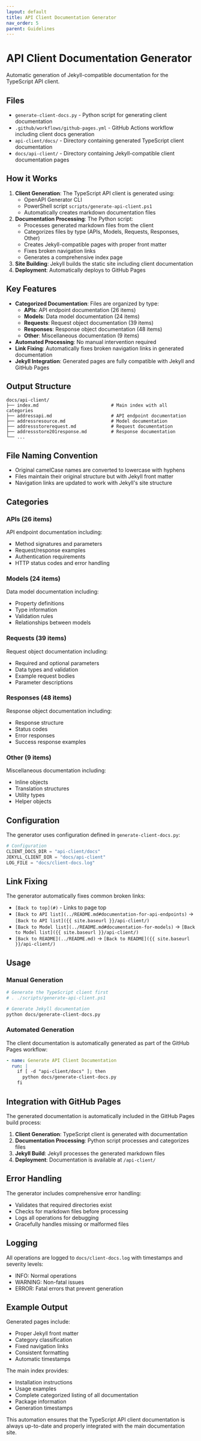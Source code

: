 ```yaml
---
layout: default
title: API Client Documentation Generator
nav_order: 5
parent: Guidelines
---
```


# API Client Documentation Generator

Automatic generation of Jekyll-compatible documentation for the TypeScript API client.

## Files

- `generate-client-docs.py` - Python script for generating client documentation
- `.github/workflows/github-pages.yml` - GitHub Actions workflow including client docs generation
- `api-client/docs/` - Directory containing generated TypeScript client documentation
- `docs/api-client/` - Directory containing Jekyll-compatible client documentation pages

## How it Works

1. **Client Generation**: The TypeScript API client is generated using:
   - OpenAPI Generator CLI
   - PowerShell script `scripts/generate-api-client.ps1`
   - Automatically creates markdown documentation files
2. **Documentation Processing**: The Python script:
   - Processes generated markdown files from the client
   - Categorizes files by type (APIs, Models, Requests, Responses, Other)
   - Creates Jekyll-compatible pages with proper front matter
   - Fixes broken navigation links
   - Generates a comprehensive index page
3. **Site Building**: Jekyll builds the static site including client documentation
4. **Deployment**: Automatically deploys to GitHub Pages

## Key Features

- **Categorized Documentation**: Files are organized by type:
  - **APIs**: API endpoint documentation (26 items)
  - **Models**: Data model documentation (24 items)
  - **Requests**: Request object documentation (39 items)
  - **Responses**: Response object documentation (48 items)
  - **Other**: Miscellaneous documentation (9 items)
- **Automated Processing**: No manual intervention required
- **Link Fixing**: Automatically fixes broken navigation links in generated documentation
- **Jekyll Integration**: Generated pages are fully compatible with Jekyll and GitHub Pages

## Output Structure

```
docs/api-client/
├── index.md                           # Main index with all categories
├── addressapi.md                      # API endpoint documentation
├── addressresource.md                 # Model documentation
├── addressstorerequest.md             # Request documentation
├── addressstore201response.md         # Response documentation
└── ...
```

## File Naming Convention

- Original camelCase names are converted to lowercase with hyphens
- Files maintain their original structure but with Jekyll front matter
- Navigation links are updated to work with Jekyll's site structure

## Categories

### APIs (26 items)
API endpoint documentation including:
- Method signatures and parameters
- Request/response examples
- Authentication requirements
- HTTP status codes and error handling

### Models (24 items)
Data model documentation including:
- Property definitions
- Type information
- Validation rules
- Relationships between models

### Requests (39 items)
Request object documentation including:
- Required and optional parameters
- Data types and validation
- Example request bodies
- Parameter descriptions

### Responses (48 items)
Response object documentation including:
- Response structure
- Status codes
- Error responses
- Success response examples

### Other (9 items)
Miscellaneous documentation including:
- Inline objects
- Translation structures
- Utility types
- Helper objects

## Configuration

The generator uses configuration defined in `generate-client-docs.py`:

```python
# Configuration
CLIENT_DOCS_DIR = "api-client/docs"
JEKYLL_CLIENT_DIR = "docs/api-client"
LOG_FILE = "docs/client-docs.log"
```

## Link Fixing

The generator automatically fixes common broken links:
- `[Back to top](#)` - Links to page top
- `[Back to API list](../README.md#documentation-for-api-endpoints)` → `[Back to API list]({{ site.baseurl }}/api-client/)`
- `[Back to Model list](../README.md#documentation-for-models)` → `[Back to Model list]({{ site.baseurl }}/api-client/)`
- `[Back to README](../README.md)` → `[Back to README]({{ site.baseurl }}/api-client/)`

## Usage

### Manual Generation

```bash
# Generate the TypeScript client first
# . ./scripts/generate-api-client.ps1

# Generate Jekyll documentation
python docs/generate-client-docs.py
```

### Automated Generation

The client documentation is automatically generated as part of the GitHub Pages workflow:

```yaml
- name: Generate API Client Documentation
  run: |
    if [ -d "api-client/docs" ]; then
      python docs/generate-client-docs.py
    fi
```

## Integration with GitHub Pages

The generated documentation is automatically included in the GitHub Pages build process:

1. **Client Generation**: TypeScript client is generated with documentation
2. **Documentation Processing**: Python script processes and categorizes files
3. **Jekyll Build**: Jekyll processes the generated markdown files
4. **Deployment**: Documentation is available at `/api-client/`

## Error Handling

The generator includes comprehensive error handling:
- Validates that required directories exist
- Checks for markdown files before processing
- Logs all operations for debugging
- Gracefully handles missing or malformed files

## Logging

All operations are logged to `docs/client-docs.log` with timestamps and severity levels:
- INFO: Normal operations
- WARNING: Non-fatal issues
- ERROR: Fatal errors that prevent generation

## Example Output

Generated pages include:
- Proper Jekyll front matter
- Category classification
- Fixed navigation links
- Consistent formatting
- Automatic timestamps

The main index provides:
- Installation instructions
- Usage examples
- Complete categorized listing of all documentation
- Package information
- Generation timestamps

This automation ensures that the TypeScript API client documentation is always up-to-date and properly integrated with the main documentation site.
